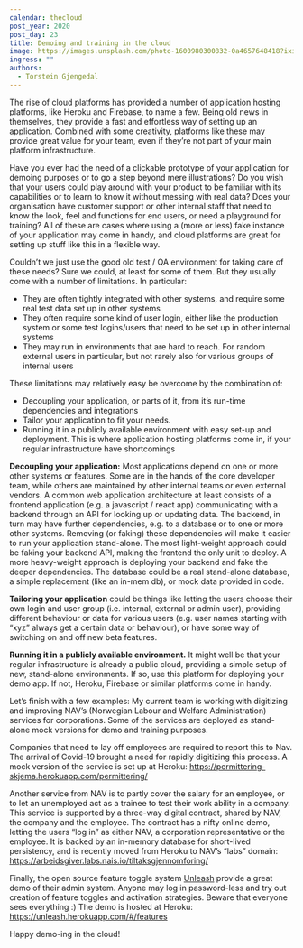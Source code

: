```yaml
---
calendar: thecloud
post_year: 2020
post_day: 23
title: Demoing and training in the cloud
image: https://images.unsplash.com/photo-1600980300832-0a4657648418?ixid=MXwxMjA3fDB8MHxwaG90by1wYWdlfHx8fGVufDB8fHw%3D&ixlib=rb-1.2.1&auto=format&fit=crop&w=1951&q=80
ingress: ""
authors:
  - Torstein Gjengedal
---
```

The rise of cloud platforms has provided a number of application hosting platforms, like Heroku and Firebase, to name a few. Being old news in themselves, they provide a fast and effortless way of setting up an application. Combined with some creativity, platforms like these may provide great value for your team, even if they’re not part of your main platform infrastructure.

Have you ever had the need of a clickable prototype of your application for demoing purposes or to go a step beyond mere illustrations? Do you wish that your users could play around with your product to be familiar with its capabilities or to learn to know it without messing with real data? Does your organisation have customer support or other internal staff that need to know the look, feel and functions for end users, or need a playground for training? All of these are cases where using a (more or less) fake instance of your application may come in handy, and cloud platforms are great for setting up stuff like this in a flexible way.

Couldn’t we just use the good old test / QA environment for taking care of these needs? Sure we could, at least for some of them. But they usually come with a number of limitations. In particular:

* They are often tightly integrated with other systems, and require some real test data set up in other systems
* They often require some kind of user login, either like the production system or some test logins/users that need to be set up in other internal systems
* They may run in environments that are hard to reach. For random external users in particular, but not rarely also for various groups of internal users

These limitations may relatively easy be overcome by the combination of:

* Decoupling your application, or parts of it, from it’s run-time dependencies and integrations
* Tailor your application to fit your needs. 
* Running it in a publicly available environment with easy set-up and deployment. This is where application hosting platforms come in, if your regular infrastructure have shortcomings

**Decoupling your application:** Most applications depend on one or more other systems or features. Some are in the hands of the core developer team, while others are maintained by other internal teams or even external vendors. A common web application architecture at least consists of a frontend application (e.g. a javascript / react app) communicating with a backend through an API for looking up or updating data. The backend, in turn may have further dependencies, e.g. to a database or to one or more other systems. Removing (or faking) these dependencies will make it easier to run your application stand-alone. The most light-weight approach could be faking your backend API, making the frontend the only unit to deploy. A more heavy-weight approach is deploying your backend and fake the deeper dependencies. The database could be a real stand-alone database, a simple replacement (like an in-mem db), or mock data provided in code.

**Tailoring your application** could be things like letting the users choose their own login and user group (i.e. internal, external or admin user), providing different behaviour or data for various users (e.g. user names starting with “xyz” always get a certain data or behaviour), or have some way of switching on and off new beta features.

**Running it in a publicly available environment.** It might well be that your regular infrastructure is already a public cloud, providing a simple setup of new, stand-alone environments. If so, use this platform for deploying your demo app. If not, Heroku, Firebase or similar platforms come in handy.

Let’s finish with a few examples: My current team is working with digitizing and improving NAV’s (Norwegian Labour and Welfare Administration) services for corporations. Some of the services are deployed as stand-alone mock versions for demo and training purposes. 

Companies that need to lay off employees are required to report this to Nav. The arrival of Covid-19 brought a need for rapidly digitizing this process. A mock version of the service is set up at Heroku: <https://permittering-skjema.herokuapp.com/permittering/>

Another service from NAV is to partly cover the salary for an employee, or to let an unemployed act as a trainee to test their work ability in a company. This service is supported by a three-way digital contract, shared by NAV, the company and the employee. The contract has a nifty online demo, letting the users “log in” as either NAV, a corporation representative or the employee. It is backed by an in-memory database for short-lived persistency, and is recently moved from Heroku to NAV’s “labs” domain: <https://arbeidsgiver.labs.nais.io/tiltaksgjennomforing/>

Finally, the open source feature toggle system [Unleash](https://github.com/unleash/unleash) provide a great demo of their admin system. Anyone may log in password-less and try out creation of feature toggles and activation strategies. Beware that everyone sees everything :) The demo is hosted at Heroku: <https://unleash.herokuapp.com/#/features>

Happy demo-ing in the cloud!